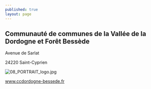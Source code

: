 ```yaml
---
published: true
layout: page
---
```

## Communauté de communes de la Vallée de la Dordogne et Forêt Bessède

Avenue de Sarlat

24220 Saint-Cyprien

![08_PORTRAIT_logo.jpg]({{site.baseurl}}/data/images/8/portrait/08_PORTRAIT_logo.jpg)

[<a href="https://www.ccdordogne-bessede.fr/" target="_blank">www.ccdordogne-bessede.fr</a>]()
